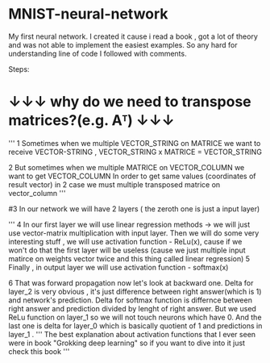 # MNIST-neural-network
My first neural network. I created it cause i read a book , got a lot of theory and was not able to implement the easiest examples. So any hard for understanding line of code I followed with comments. 

Steps:
# ↓↓↓ why do we need to transpose matrices?(e.g. Aᵀ) ↓↓↓
'''
 1 Sometimes when we multiple VECTOR_STRING on MATRICE we want to receive VECTOR-STRING , 
   VECTOR_STRING x MATRICE = VECTOR_STRING

 2 But sometimes when we multiple MATRICE on VECTOR_COLUMN we want to get VECTOR_COLUMN
 In order to get same values (coordinates of result vector) in 2 case we must multiple transposed matrice on vector_column
'''

#3 In our network we will have 2 layers ( the zeroth one is just a input layer)

'''
 4 In our first layer we will use linear regression methods ->
   we will just use vector-matrix multiplication with input layer.
   Then we will do some very interesting stuff ,
   we will use activation function - ReLu(x),
   cause if we won't do that the first layer will be useless
   (cause we just multiple input matirce on weights vector twice and this thing called linear regression)
 5 Finally , in output layer we will use activation function - softmax(x)
 
 6 That was forward propagation now let's look at backward one. Delta for layer_2 is very obvious , it's just difference between right answer(which is 1) and network's      prediction. Delta for softmax function is differnce between right answer and prediction divided by lenght of right answer. But we used ReLu function on layer_1 so we    will not touch neurons which have 0.
   And the last one is delta for layer_0 which is basically quotient of 1 and predictions in layer_1 .
'''
 The best explanation about activation functions that I ever seen were in book "Grokking deep learning"
 so if you want to dive into it just check this book
'''

